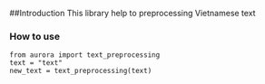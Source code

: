 ##Introduction
This library help to preprocessing Vietnamese text
### How to use
```
from aurora import text_preprocessing
text = "text"
new_text = text_preprocessing(text)
```